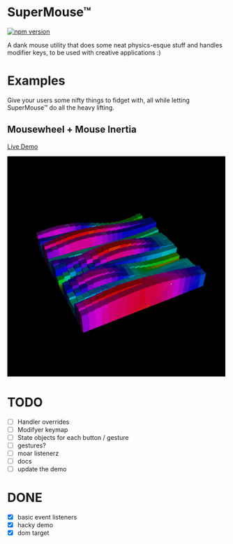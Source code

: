 # SuperMouse™

[![npm version](https://badge.fury.io/js/%40dank-inc%2Fsuper-mouse.svg)](https://badge.fury.io/js/%40dank-inc%2Fsuper-mouse)


A dank mouse utility that does some neat physics-esque stuff and handles modifier keys, to be used with creative applications :)

# Examples

Give your users some nifty things to fidget with, all while letting SuperMouse™ do all the heavy lifting.

## Mousewheel + Mouse Inertia

[Live Demo](http://supermouse-demo.farf.club/)

![](scroll-inertia-demo.gif)

# TODO

- [ ] Handler overrides
- [ ] Modifyer keymap
- [ ] State objects for each button / gesture
- [ ] gestures?
- [ ] moar listenerz
- [ ] docs
- [ ] update the demo

# DONE
- [x] basic event listeners
- [x] hacky demo
- [x] dom target
